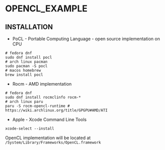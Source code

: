 # OPENCL_EXAMPLE

## INSTALLATION

- PoCL - Portable Computing Language - open source implementation on CPU

```shell
# fedora dnf
sudo dnf install pocl
# arch linux pacman
sudo pacman -S pocl
# macos homebrew
brew install pocl
```

- Rocm - AMD implementation

```shell
# fedora dnf
sudo dnf install rocmclinfo rocm-*
# arch linux paru
paru -S rocm-opencl-runtime # https://wiki.archlinux.org/title/GPGPU#AMD/ATI
```

- Apple - Xcode Command Line Tools
```shell
xcode-select --install
```

OpenCL implementation will be located at `/System/Library/Frameworks/OpenCL.framework`
